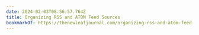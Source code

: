 ```yaml
---
date: 2024-02-03T08:56:57.764Z
title: Organizing RSS and ATOM Feed Sources
bookmarkOf: https://thenewleafjournal.com/organizing-rss-and-atom-feed-sources/
---
```

